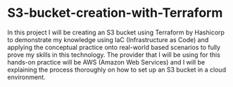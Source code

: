 # S3-bucket-creation-with-Terraform

In this project I will be creating an S3 bucket using Terraform by Hashicorp to demonstrate my knowledge using IaC (Infrastructure as Code) and applying the conceptual practice onto real-world based scenarios to fully prove my skills in this technology. The provider that I will be using for this hands-on practice will be AWS (Amazon Web Services) and I will be explaining the process thoroughly on how to set up an S3 bucket in a cloud environment. 
